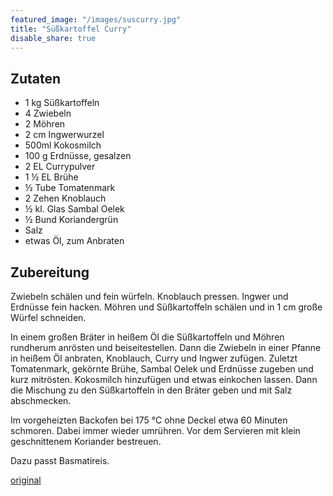 ```yaml
---
featured_image: "/images/suscurry.jpg"
title: "Süßkartoffel Curry"
disable_share: true
---
```


## Zutaten
* 1 kg Süßkartoffeln
* 4 Zwiebeln
* 2 Möhren
* 2 cm Ingwerwurzel
* 500ml Kokosmilch
* 100 g Erdnüsse, gesalzen
* 2 EL Currypulver
* 1 ½ EL Brühe
* ½ Tube Tomatenmark
* 2 Zehen Knoblauch
* ½ kl. Glas Sambal Oelek
* ½ Bund Koriandergrün
* Salz
* etwas Öl, zum Anbraten


## Zubereitung
Zwiebeln schälen und fein würfeln. Knoblauch pressen. Ingwer und Erdnüsse fein hacken. Möhren und Süßkartoffeln schälen und in 1 cm große Würfel schneiden.

In einem großen Bräter in heißem Öl die Süßkartoffeln und Möhren rundherum anrösten und beiseitestellen. Dann die Zwiebeln in einer Pfanne in heißem Öl anbraten, Knoblauch, Curry und Ingwer zufügen. Zuletzt Tomatenmark, gekörnte Brühe, Sambal Oelek und Erdnüsse zugeben und kurz mitrösten. Kokosmilch hinzufügen und etwas einkochen lassen. Dann die Mischung zu den Süßkartoffeln in den Bräter geben und mit Salz abschmecken.

Im vorgeheizten Backofen bei 175 °C ohne Deckel etwa 60 Minuten schmoren. Dabei immer wieder umrühren. Vor dem Servieren mit klein geschnittenem Koriander bestreuen.

Dazu passt Basmatireis.

[original](https://www.chefkoch.de/rezepte/2592421407098932/Suesskartoffel-Curry-mit-Kokos-Erdnuss-Sosse.html)